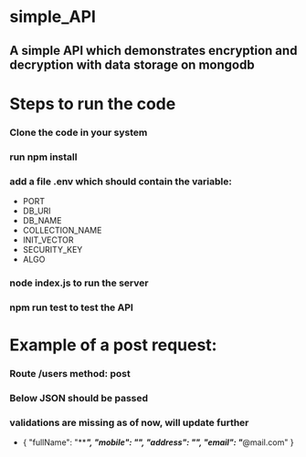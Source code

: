 # simple_API
## A simple API which demonstrates encryption and decryption with data storage on mongodb

# Steps to run the code
### Clone the code in your system
### run npm install
### add a file .env which should contain the variable: 
* PORT
* DB_URI
* DB_NAME
* COLLECTION_NAME
* INIT_VECTOR
* SECURITY_KEY
* ALGO

### node index.js to run the server
### npm run test to test the API

# Example of a post request:
### Route /users method: post
### Below JSON should be passed
### validations are missing as of now, will update further
* {
    "fullName": "*****",
    "mobile": "****",
    "address": "****",
    "email": "***@mail.com"
  }

